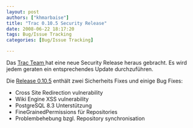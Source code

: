```yaml
---
layout: post
authors: ["khmarbaise"]
title: "Trac 0.10.5 Security Release"
date: 2008-06-22 18:17:20
tags: Bug/Issue Tracking
categories: [Bug/Issue Tracking]

---
```

Das [Trac Team ](http://trac.edgewall.org/ "Trac Team ")hat eine neue Security Release heraus gebracht. Es wird jedem geraten ein entsprechendes Update durchzuführen.

Die [Release 0.10.5](http://trac.edgewall.org/query?status=closed&milestone=0.10.5 "Release 0.10.5") enthält zwei Sicherheits Fixes und einige Bug Fixes:

+ Cross Site Redirection vulnerability
+ Wiki Engine XSS vulnerability 
+ PostgreSQL 8.3 Unterstützung
+ FineGrainedPermissions für Repositories
+ Problembehebung bzgl. Repository synchronisation

